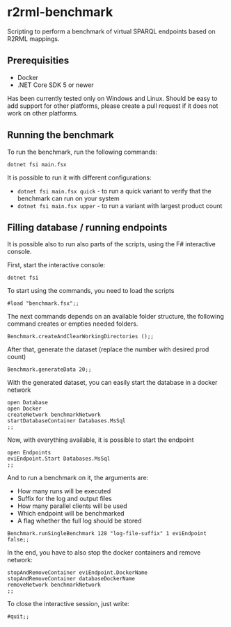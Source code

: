 # r2rml-benchmark
Scripting to perform a benchmark of virtual SPARQL endpoints based on R2RML mappings.

## Prerequisities
* Docker
* .NET Core SDK 5 or newer

Has been currently tested only on Windows and Linux. Should be easy to add support for other platforms, please create a pull request if it does not work on other platforms.

## Running the benchmark
To run the benchmark, run the following commands:
```
dotnet fsi main.fsx
```

It is possible to run it with different configurations:
* `dotnet fsi main.fsx quick` - to run a quick variant to verify that the benchmark can run on your system
* `dotnet fsi main.fsx upper` - to run a variant with largest product count

## Filling database / running endpoints
It is possible also to run also parts of the scripts, using the F# interactive console.

First, start the interactive console:
```
dotnet fsi
```

To start using the commands, you need to load the scripts
```
#load "benchmark.fsx";;
```

The next commands depends on an available folder structure, the following command creates or empties needed folders.
```
Benchmark.createAndClearWorkingDirectories ();;
```

After that, generate the dataset (replace the number with desired prod count)
```
Benchmark.generateData 20;;
```

With the generated dataset, you can easily start the database in a docker network
```
open Database
open Docker
createNetwork benchmarkNetwork
startDatabaseContainer Databases.MsSql
;;
```

Now, with everything available, it is possible to start the endpoint
```
open Endpoints
eviEndpoint.Start Databases.MsSql
;;
```

And to run a benchmark on it, the arguments are:
* How many runs will be executed
* Suffix for the log and output files
* How many parallel clients will be used
* Which endpoint will be benchmarked
* A flag whether the full log should be stored
```
Benchmark.runSingleBenchmark 128 "log-file-suffix" 1 eviEndpoint false;;
```

In the end, you have to also stop the docker containers and remove network:
```
stopAndRemoveContainer eviEndpoint.DockerName
stopAndRemoveContainer databaseDockerName
removeNetwork benchmarkNetwork
;;
```

To close the interactive session, just write:
```
#quit;;
```